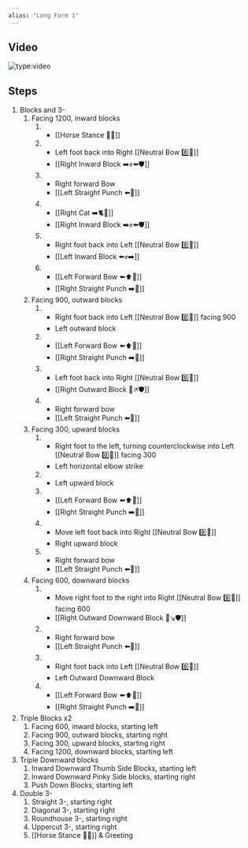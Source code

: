 ```yaml
---
alias: "Long Form 1"
---
```


## Video

![type:video](https://www.youtube.com/embed/ZtmvWpdK84E)

## Steps

1. Blocks and 3-
   1. Facing 1200, inward blocks
      1. - [[Horse Stance 🏇🦶]]
      2. - Left foot back into Right [[Neutral Bow  0️⃣🦶]]
         - [[Right Inward Block ➡️✊⬅️🛡️]]
      3. - Right forward Bow
         - [[Left Straight Punch ⬅️👊]]
      4. - [[Right Cat ➡️🐈🦶]]
         - [[Right Inward Block ➡️✊⬅️🛡️]]
      5. - Right foot back into Left [[Neutral Bow  0️⃣🦶]]
         - [[Left Inward Block ⬅️✊➡️]]
      6. - [[Left Forward Bow ⬅️⬆️🦶]]
         - [[Right Straight Punch ➡️👊]]
   1. Facing 900, outward blocks
      1. - Right foot back into Left [[Neutral Bow  0️⃣🦶]] facing 900
         - Left outward block
      2. - [[Left Forward Bow ⬅️⬆️🦶]]
         - [[Right Straight Punch ➡️👊]]
      3. - Left foot back into Right [[Neutral Bow  0️⃣🦶]]
         - [[Right Outward Block 🤛↗️🛡️]]
      4. - Right forward bow
         - [[Left Straight Punch ⬅️👊]]
   1. Facing 300, upward blocks
      1. - Right foot to the left, turning counterclockwise into Left [[Neutral Bow  0️⃣🦶]] facing 300
         - Left horizontal elbow strike
      2. - Left upward block
      3. - [[Left Forward Bow ⬅️⬆️🦶]]
         - [[Right Straight Punch ➡️👊]]
      4. - Move left foot back into Right [[Neutral Bow  0️⃣🦶]]
         - Right upward block
      5. - Right forward bow
         - [[Left Straight Punch ⬅️👊]]
   1. Facing 600, downward blocks
      1. - Move right foot to the right into Right [[Neutral Bow  0️⃣🦶]] facing 600
         - [[Right Outward Downward Block 🤛↘️🛡️]]
      2. - Right forward bow
         - [[Left Straight Punch ⬅️👊]]
      3. - Right foot back into Left [[Neutral Bow  0️⃣🦶]]
         - Left Outward Downward Block
      4. - [[Left Forward Bow ⬅️⬆️🦶]]
         - [[Right Straight Punch ➡️👊]]
2. Triple Blocks x2
   1. Facing 600, inward blocks, starting left
   2. Facing 900, outward blocks, starting right
   3. Facing 300, upward blocks, starting right
   4. Facing 1200, downward blocks, starting left
3. Triple Downward blocks
   1. Inward Downward Thumb Side Blocks, starting left
   2. Inward Downward Pinky Side blocks, starting right
   3. Push Down Blocks, starting left
4. Double 3-
   1. Straight 3-, starting right
   2. Diagonal 3-, starting right
   3. Roundhouse 3-, starting right
   4. Uppercut 3-, starting right
   5. [[Horse Stance 🏇🦶]] & Greeting
